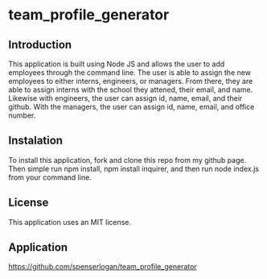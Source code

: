 # team_profile_generator

## Introduction
This application is built using Node JS and allows the user to add employees through the command line. The user is able to assign the new employees to either interns, engineers, or managers. From there, they are able to assign interns with the school they attened, their email, and name. Likewise with engineers, the user can assign id, name, email, and their github. With the managers, the user can assign id, name, email, and office number.

## Instalation
To install this application, fork and clone this repo from my github page. Then simple run npm install, npm install inquirer, and then run node index.js from your command line.

## License
This application uses an MIT license.

## Application
https://github.com/spenserlogan/team_profile_generator

